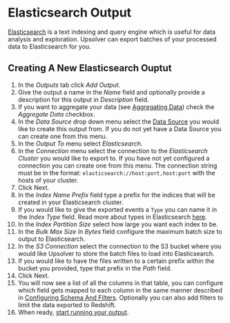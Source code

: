 # Elasticsearch Output

[Elasticsearch](https://www.elastic.co/products/elasticsearch) is a text indexing and query engine which is useful for data analysis and exploration. Upsolver can export batches of your processed data to Elasticsearch for you.

## Creating A New Elasticsearch Ouptut

1. In the _Outputs_ tab click _Add Output_.
2. Give the output a name in the _Name_ field and optionally provide a description for this output in _Description_ field.
3. If you want to aggregate your data (see [Aggregating Data](/Outputs/aggregating-data.md)) check the _Aggregate Data_ checkbox.
4. In the _Data Source_ drop down menu select the [Data Source](/DataSources/README.md) you would like to create this output from. If you do not yet have a Data Source you can create one from this menu.
5. In the _Output To_ menu select _Elasticsearch_.
6. In the _Connection_ menu select the connection to the _Elasticsearch Cluster_ you would like to export to. If you have not yet configured a connection you can create one from this menu. The connection string must be in the format: `elasticsearch://host:port,host:port` with the hosts of your cluster.
7. Click Next.
8. In the _Index Name Prefix_ field type a prefix for the indices that will be created in your Elasticsearch cluster.
9. If you would like to give the exported events a `Type` you can name it in the _Index Type_ field. Read more about types in Elasticsearch [here](https://www.elastic.co/blog/index-vs-type).
10. In the _Index Partition Size_ select how large you want each index to be.
11. In the _Bulk Max Size In Bytes_ field configure the maximum batch size to output to Elasticsearch.
12. In the _S3 Connection_ select the connection to the S3 bucket where you would like Upsolver to store the batch files to load into Elasticsearch.
13. If you would like to have the files written to a certain prefix within the bucket you provided, type that prefix in the _Path_ field.
14. Click Next.
13. You will now see a list of all the columns in that table, you can configure which field gets mapped to each column in the same manner described in [Configuring Schema And Filters](/Outputs/configuring-schema-and-filters.md). Optionally you can also add filters to limit the data exported to Redshift.
14. When ready, [start running your output](/Outputs/running-and-stopping-outputs.md).